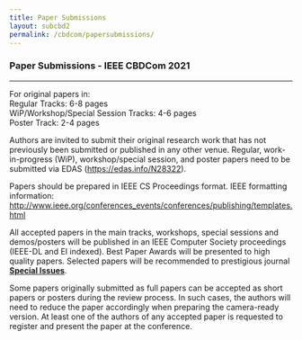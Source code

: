 ```yaml
---
title: Paper Submissions
layout: subcbd2
permalink: /cbdcom/papersubmissions/
---
```

<h3>Paper Submissions - IEEE CBDCom 2021
</h3>

<hr/>
<p>
For original papers in: <br>
Regular Tracks: 6-8 pages <br>
WiP/Workshop/Special Session Tracks: 4-6 pages <br>
Poster Track: 2-4 pages <br>
</p>
 <p>Authors are invited to submit their original research work that has not previously been submitted or published in any other venue. Regular, work-in-progress (WiP), workshop/special session, and poster papers 
 need to be submitted via EDAS (<a href="https://edas.info/N28322" target=_new>https://edas.info/N28322</a>).
</p><p>
Papers should be prepared in IEEE CS Proceedings format. IEEE formatting information: <a href="http://www.ieee.org/conferences_events/conferences/publishing/templates.html" target=_new>http://www.ieee.org/conferences_events/conferences/publishing/templates.html</a>
</p><p>
All accepted papers in the main tracks, workshops, special sessions and demos/posters will be published in an IEEE Computer Society proceedings (IEEE-DL and EI indexed). 
Best Paper Awards will be presented to high quality papers. Selected papers will be recommended to prestigious journal <b>
<a href="http://cyber-science.org/2021/special-issues/" target=_new>Special Issues</a></b>. 
</p><p>
Some papers originally submitted as full papers can be accepted as short papers or posters during the review process. In such cases, the authors will need to reduce the paper accordingly when preparing the camera-ready version. At least one of the authors of any accepted paper is requested to register and present the paper at the conference.
</p>
